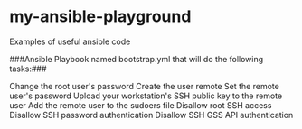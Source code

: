# my-ansible-playground
Examples of useful ansible code

###Ansible Playbook named bootstrap.yml that will do the following tasks:###

Change the root user's password
Create the user remote
Set the remote user's password
Upload your workstation's SSH public key to the remote user
Add the remote user to the sudoers file
Disallow root SSH access
Disallow SSH password authentication
Disallow SSH GSS API authentication
